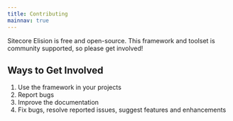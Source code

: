```yaml
---
title: Contributing
mainnav: true
---
```

Sitecore Elision is free and open-source. This framework and toolset is community supported, so please get involved!

## Ways to Get Involved
1. Use the framework in your projects
1. Report bugs
1. Improve the documentation
1. Fix bugs, resolve reported issues, suggest features and enhancements

